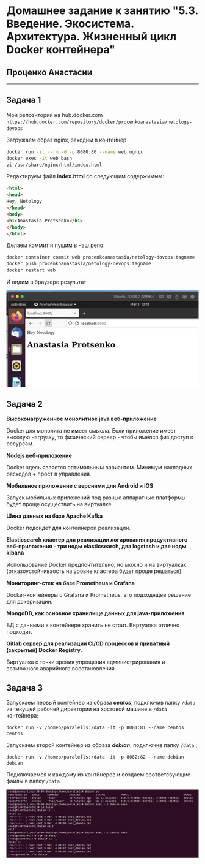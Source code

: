 
# Домашнее задание к занятию "5.3. Введение. Экосистема. Архитектура. Жизненный цикл Docker контейнера"

## Проценко Анастасии
---

## Задача 1
  
Мой репозиторий на hub.docker.com ```https://hub.docker.com/repository/docker/procenkoanastasia/netology-devops```

Загружаем образ nginx, заходим в контейнер
```bash
docker run -it --rm -d -p 8080:80 --name web ngnix
docker exec -it web bash
vi /usr/share/nginx/html/index.html
```
Редактируем файл **index.html** со следующим содержимым:  
```html
<html>
<head>
Hey, Netology
</head>
<body>
<h1>Anastasia Protsenko</h1>
</body>
</html>
```
Делаем коммит и пушим в наш репо:
```bash
docker container commit web procenkoanastasia/netology-dovops:tagname
docker push procenkoanastasia/netology-devops:tagname
docker restart web
```
И видим в браузере результат

![img](nginx.png)

## Задача 2

**Высоконагруженное монолитное java веб-приложение**  

Docker для монолита не имеет смысла. Если приложение имеет высокую нагрузку, то физический сервер - чтобы имелся физ.доступ к ресурсам.

**Nodejs веб-приложение**  

Docker здесь является оптимальным вариантом. Минимум накладных расходов + прост в  управления.

**Мобильное приложение c версиями для Android и iOS**  

Запуск мобильных приложений под разные аппаратные платформы будет проще осуществить на виртуалке.

**Шина данных на базе Apache Kafka**  

Docker подойдет для контейнерой реализации.

**Elasticsearch кластер для реализации логирования продуктивного веб-приложения - три ноды elasticsearch, два logstash и две ноды kibana**  

Использование Docker предпочтительно, но можно и на виртуалках (отказоустойчиваость на уровне кластера будет проще решаться)

**Мониторинг-стек на базе Prometheus и Grafana**

Docker-контейнеры с Grafana и Prometheus, это подходящее решение для докеризации.

**MongoDB, как основное хранилище данных для java-приложения**

БД с данными в контейнере хранить не cтоит.
Виртуалка отлично подходит.


**Gitlab сервер для реализации CI/CD процессов и приватный (закрытый) Docker Registry.**

Виртуалка с точки зрения упрощения администрирования и возможного аварийного восстановления. 

## Задача 3

Запускаем первый контейнер из образа ***centos***, подключив папку ```/data``` из текущей рабочей директории на хостовой машине в ```/data``` контейнера;
```
docker run -v /homep/paralells:/data -it -p 8081:81 --name centos centos
```

Запускаем второй контейнер из образа ***debian***, подключив папку ```/data``` ;
```
docker run -v /homep/paralells:/data -it -p 8082:82 --name debian debian
```

Подключаемся к каждому из контйнеров и создаем соответсвующие файлы в папку ```/data```.

![img](docker.png)
